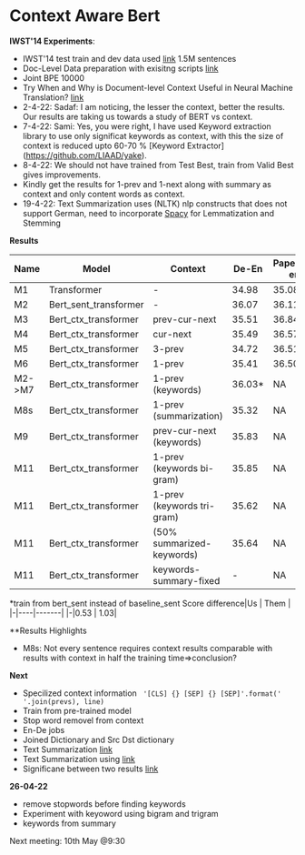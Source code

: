 # Context Aware Bert
**IWST'14 Experiments**:
- IWST'14 test train and dev data used [link](http://dl.fbaipublicfiles.com/fairseq/data/iwslt14/de-en.tgz)  1.5M sentences
- Doc-Level Data preparation with exisitng scripts [link](https://github.com/bert-nmt/ctx-bert-nmt)
- Joint BPE 10000
- Try When and Why is Document-level Context Useful in Neural Machine Translation? [link](https://aclanthology.org/D19-6503/)
- 2-4-22: Sadaf: I am noticing, the lesser the context, better the results. Our results are taking us towards a study of BERT vs context.
- 7-4-22: Sami: Yes, you were right, I have used Keyword extraction library to use only significat keywords as context, with this the size of context is reduced upto 60-70 % [Keyword Extractor] (https://github.com/LIAAD/yake). 
- 8-4-22: We should not have trained from Test Best, train from Valid Best gives improvements.
- Kindly get the results for 1-prev and 1-next along with summary as context and only content words as context. 
- 19-4-22: Text Summarization uses (NLTK) nlp constructs that does not support German, need to incorporate [Spacy](https://spacy.io/models/de) for Lemmatization and Stemming 

**Results**

|Name| Model | Context | De-En | Paper(de-en) | En-De|Paper(en-de)|
|-|-------|--------|---------|---------| -|-|
|M1| Transformer | - | 34.98 | 35.08| 28.71|28.51|
|M2| Bert_sent_transformer | - |36.07 | 36.11| 30.10|30.45|
|M3| Bert_ctx_transformer | prev-cur-next | 35.51 | 36.84|29.53| 30.75|
|M4| Bert_ctx_transformer | cur-next |  35.49 | 36.57|29.80 |30.66|
|M5| Bert_ctx_transformer | 3-prev | 34.72 | 36.51| 29.16| 30.75|
|M6| Bert_ctx_transformer | 1-prev | 35.41 |36.50| 29.63| 30.69|
|M2->M7| Bert_ctx_transformer | 1-prev (keywords) | 36.03* |NA| 30.10| NA|
|M8s| Bert_ctx_transformer | 1-prev (summarization) | 35.32 |NA| 29.76 |NA|
|M9| Bert_ctx_transformer | prev-cur-next (keywords) | 35.83 |NA| 30.31| NA|
|M11| Bert_ctx_transformer | 1-prev (keywords bi-gram) | 35.85 |NA|30.16| NA|
|M11| Bert_ctx_transformer | 1-prev (keywords tri-gram) | 35.62 |NA|30.18| NA|
|M11| Bert_ctx_transformer | (50% summarized-keywords) | 35.64 |NA|-| NA|
|M11| Bert_ctx_transformer | keywords-summary-fixed | -|NA|-| NA|

*train from bert_sent instead of baseline_sent
Score difference|Us  | Them |
|-|----|-------|
|-|0.53  | 1.03|

**Results Highlights
- M8s: Not every sentence requires context results comparable with results with context in half the training time=>conclusion? 

**Next**
- Specilized context information ``` '[CLS] {} [SEP] {} [SEP]'.format(' '.join(prevs), line)```
- Train from pre-trained model
- Stop word removel from context 
- En-De jobs
- Joined Dictionary and Src Dst dictionary
- Text Summarization [link](https://medium.com/analytics-vidhya/text-summarization-using-spacy-ca4867c6b744)
- Text Summarization using [link](https://medium.com/analytics-vidhya/text-summarization-using-spacy-ca4867c6b744)
- Significane between two results [link](https://github.com/moses-smt/mosesdecoder/blob/master/scripts/analysis/bootstrap-hypothesis-difference-significance.pl)

**26-04-22**
- remove stopwords before finding keywords
- Experiment with keyoword using bigram and trigram
- keywords from summary

Next meeting: 10th May @9:30
